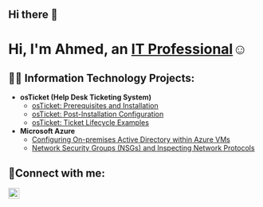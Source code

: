 ## Hi there 👋

<h1>Hi, I'm Ahmed, an <a href="https://linkedin.com/in/Josh">IT Professional</a>☺</h1>

<h2>👨‍💻 Information Technology Projects:</h2>

- <b>osTicket (Help Desk Ticketing System)</b>
  - [osTicket: Prerequisites and Installation](https://github.com/Ahmedit-byte/osticket-prereqs)
  - [osTicket: Post-Installation Configuration](https://github.com/Ahmedit-byte/post-install-config)
  - [osTicket: Ticket Lifecycle Examples](https://github.com/Ahmedit-byte/ticket-lifecycle)
- <b>Microsoft Azure</b>
  - [Configuring On-premises Active Directory within Azure VMs](https://github.com/Ahmedit-byte/configure-ad)
  - [Network Security Groups (NSGs) and Inspecting Network Protocols](https://github.com/Ahmedit-byte/azure-network-protocols)

<h2>🤳Connect with me:</h2>

[<img align="left" alt="Josh | LinkedIn" width="22px" src="https://cdn.jsdelivr.net/npm/simple-icons@v3/icons/linkedin.svg" />][linkedin]



[linkedin]: https://linkedin.com/in/Josh




